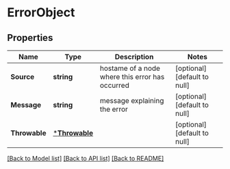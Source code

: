 # ErrorObject

## Properties
Name | Type | Description | Notes
------------ | ------------- | ------------- | -------------
**Source** | **string** | hostame of a node where this error has occurred | [optional] [default to null]
**Message** | **string** | message explaining the error | [optional] [default to null]
**Throwable** | [***Throwable**](Throwable.md) |  | [optional] [default to null]

[[Back to Model list]](../README.md#documentation-for-models) [[Back to API list]](../README.md#documentation-for-api-endpoints) [[Back to README]](../README.md)

